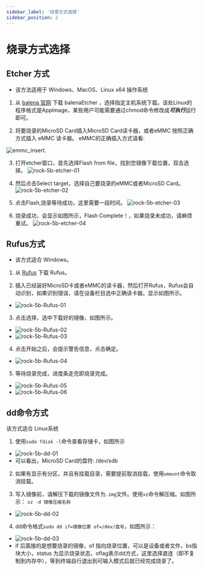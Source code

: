 ```yaml
---
sidebar_label: '烧录方式选择'
sidebar_position: 2
---
```


# 烧录方式选择

## Etcher 方式

- 该方法适用于 Windows、MacOS、Linux x64 操作系统

1. 从 [balena 官网](https://www.balena.io/etcher/) 下载 balenaEtcher ，选择指定主机系统下载。该处Linux的程序格式是AppImage，某些用户可能需要通过chmod命令修改成***可执行***运行即可。

2. 将要烧录的MicroSD Card插入MicroSD Card读卡器，或者eMMC 按照正确方式插入 eMMC 读卡器。 eMMC的正确插入方式请看:

![emmc_insert](/zh/img/accessories/emmc-reader-02.png).

3. 打开etcher窗口，首先选择Flash from file，找到您镜像下载位置，双击选择。
![rock-5b-etcher-01](/zh/img/rock5b/rock-5b-etcher-01.png)

4. 然后点击Select target，选择自己要烧录的eMMC或者MicroSD Card。
![rock-5b-etcher-02](/zh/img/rock5b/rock-5b-etcher-02.png)

5. 点击Flash,烧录等待成功，这里需要一段时间。
![rock-5b-etcher-03](/zh/img/rock5b/rock-5b-etcher-03.png)

6. 烧录成功，会显示如图所示，Flash Complete！，如果烧录未成功，请麻烦重试。
![rock-5b-etcher-04](/zh/img/rock5b/rock-5b-etcher-04.png)

## Rufus方式

- 该方式适合 Windows。

1. 从 [Rufus](https://rufus.ie/zh/) 下载 Rufus。

2. 插入已经装好MicroSD卡或者eMMC的读卡器，然后打开Rufus，Rufus会自动识别，如果识别错误，请在设备栏目选中正确读卡器。显示如图所示。
- ![rock-5b-Rufus-01](/zh/img/rock5b/rock-5b-rufus-01.png)

3. 点击选择，选中下载好的镜像，如图所示。
- ![rock-5b-Rufus-02](/zh/img/rock5b/rock-5b-rufus-02.png)
- ![rock-5b-Rufus-03](/zh/img/rock5b/rock-5b-rufus-03.png)

4. 点击开始之后，会提示警告信息，点击确定。
- ![rock-5b-Rufus-04](/zh/img/rock5b/rock-5b-rufus-04.png)

5. 等待烧录完成，进度条走完即烧录完成。
- ![rock-5b-Rufus-05](/zh/img/rock5b/rock-5b-rufus-05.png)
- ![rock-5b-Rufus-06](/zh/img/rock5b/rock-5b-rufus-06.png)


## dd命令方式

该方式适合 Linux系统

1. 使用```sudo fdisk -l```命令查看存储卡，如图所示

- ![rock-5b-dd-01](/zh/img/rock5b/rock-5b-dd-01.png)
- 可以看出，MicroSD Card的盘符: /dev/sdb

2. 如果有显示有分区，并且有挂载目录，需要提前取消挂载，使用```umount```命令取消挂载。

3. 写入镜像前，请解压下载的镜像文件为```.img```文件。使用```xz```命令解压缩。如图所示：
```xz -d 镜像压缩名称```
- ![rock-5b-dd-02](/zh/img/rock5b/rock-5b-dd-02.png)

4. dd命令格式```sudo dd if=镜像位置 of=/dev/盘号```，如图所示：

- ![rock-5b-dd-03](/zh/img/rock5b/rock-5b-dd-03.png)
- if 后面接的是想要烧录的镜像，of 指向烧录位置，可以是设备或者文件，bs指块大小，status 为显示烧录状态，oflag表示dd方式，这里选择直连（即不复制到内存中），等到终端自行退出到可输入模式后就已经完成烧录了。

